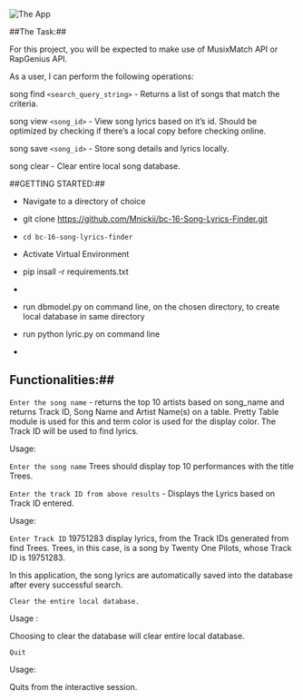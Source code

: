 ![The App](https://cdn-images-1.medium.com/max/800/1*TiJXsrlqhbgkV5J8C-qajA.png)


##The Task:##

For this project, you will be expected to make use of MusixMatch API or RapGenius API.

As a user, I can perform the following operations:

song find `<search_query_string>` - Returns a list of songs that match the criteria.

song view `<song_id>` - View song lyrics based on it’s id. Should be optimized by checking if there’s a local copy before checking online.

song save `<song_id>` - Store song details and lyrics locally.

song clear - Clear entire local song database.


##GETTING STARTED:##

 - Navigate to a directory of choice 
 
 - git clone https://github.com/Mnickii/bc-16-Song-Lyrics-Finder.git 
 
 - `cd bc-16-song-lyrics-finder`

 - Activate Virtual Environment
 
 - pip insall -r requirements.txt
 -
 - run dbmodel.py on command line, on the chosen directory, to create local database in same directory
 
 - run python lyric.py on command line
 -
 
## Functionalities:##
`Enter the song name` - returns the top 10 artists based on song_name and returns Track ID, Song Name and Artist Name(s) on a table. Pretty Table module is used for this and term color is used for the display color. The Track ID will be used to find lyrics.

Usage:

`Enter the song name` Trees should display top 10 performances with the title Trees.

`Enter the track ID from above results` - Displays the Lyrics based on Track ID entered.

Usage:

`Enter Track ID` 19751283 display lyrics,  from the Track IDs generated from find Trees. Trees, in this case, is a song by Twenty One Pilots, whose Track ID is 19751283.

 In this application, the song lyrics are automatically saved into the database after every successful search.

    Clear the entire local database.

Usage :

Choosing to clear the database will clear entire local database.

    Quit

Usage:

Quits from the interactive session.
